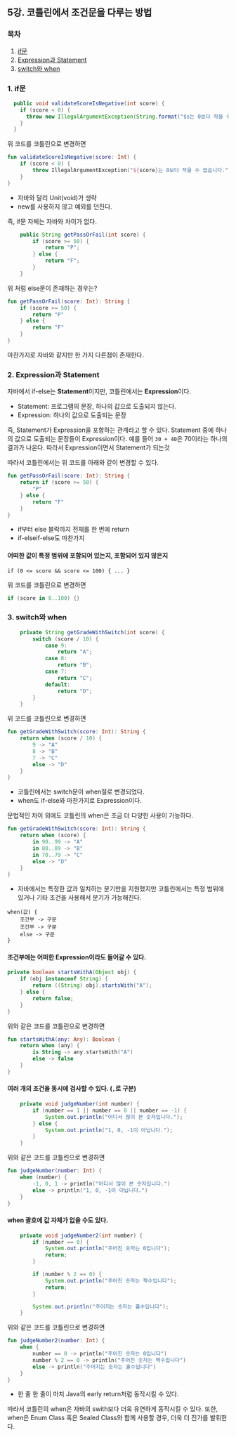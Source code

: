 ## 5강. 코틀린에서 조건문을 다루는 방법

### 목차

1. [if문](#1)
2. [Expression과 Statement](#2-비교-연산자와-동등성-동일성)
3. [switch와 when](#3-논리-연산자--코틀린에-있는-특이한-연산자)

### 1. if문

```java
  public void validateScoreIsNegative(int score) {
    if (score < 0) {
      throw new IllegalArgumentException(String.format("$s는 0보다 작을 수 없습니다.", score));
    }
  }
```

위 코드를 코틀린으로 변경하면

```kotlin
fun validateScoreIsNegative(score: Int) {
    if (score < 0) {
        throw IllegalArgumentException("${score}는 0보다 작을 수 없습니다.")
    }
}
```
- 자바와 달리 Unit(void)가 생략
- new를 사용하지 않고 예외를 던진다.

즉, if문 자체는 자바와 차이가 없다. 

```java
    public String getPassOrFail(int score) {
        if (score >= 50) {
            return "P";
        } else {
            return "F";
        }
    }
```

위 처럼 else문이 존재하는 경우는?

```kotlin
fun getPassOrFail(score: Int): String {
    if (score >= 50) {
        return "P"
    } else {
        return "F"
    }
}
```

마찬가지로 자바와 같지만 한 가지 다른점이 존재한다.

### 2. Expression과 Statement

자바에서 if-else는 **Statement**이지만, 코틀린에서는 **Expression**이다.
- Statement: 프로그램의 문장, 하나의 값으로 도출되지 않는다.
- Expression: 하나의 값으로 도출되는 문장

즉, Statement가 Expression을 포함하는 관계라고 할 수 있다. Statement 중에 하나의 값으로 도출되는 문장들이 Expression이다.
예를 들어 `30 + 40`은 70이라는 하나의 결과가 나온다. 따라서 Expression이면서 Statement가 되는것

따라서 코틀린에서는 위 코드를 아래와 같이 변경할 수 있다.

```kotlin
fun getPassOrFail(score: Int): String {
    return if (score >= 50) {
        "P"
    } else {
        return "F"
    }
}
```
- if부터 else 블락까지 전체를 한 번에 return
- if-elseif-else도 마찬가지

#### 어떠한 값이 특정 범위에 포함되어 있는지, 포함되어 있지 않은지

`if (0 <= score && score <= 100) { ... }`

위 코드를 코틀린으로 변경하면

```kotlin
if (score in 0..100) {}
```

### 3. switch와 when

```java
    private String getGradeWithSwitch(int score) {
        switch (score / 10) {
            case 9:
                return "A";
            case 8:
                return "B";
            case 7:
                return "C";
            default:
                return "D";
        }
    }
```

위 코드를 코틀린으로 변경하면

```kotlin
fun getGradeWithSwitch(score: Int): String {
    return when (score / 10) {
        9 -> "A"
        8 -> "B"
        7 -> "C"
        else -> "D"
    }
}
```
- 코틀린에서는 switch문이 when절로 변경되었다.
- when도 if-else와 마찬가지로 Expression이다.

문법적인 차이 외에도 코틀린의 when은 조금 더 다양한 사용이 가능하다.

```kotlin
fun getGradeWithSwitch(score: Int): String {
    return when (score) {
        in 90..99 -> "A"
        in 80..89 -> "B"
        in 70..79 -> "C"
        else -> "D"
    }
}
```
- 자바에서는 특정한 값과 일치하는 분기만을 지원했지만 코틀린에서는 특정 범위에 있거나 기타 조건을 사용해서 분기가 가능해진다.

```text
when(값) {
    조건부 -> 구문
    조건부 -> 구분
    else -> 구문
}
```

#### 조건부에는 어떠한 Expression이라도 들어갈 수 있다.

```java
private boolean startsWithA(Object obj) {
    if (obj instanceof String) {
        return ((String) obj).startsWith("A");
    } else {
        return false;
    }
}
```

위와 같은 코드를 코틀린으로 변경하면

```kotlin
fun startsWithA(any: Any): Boolean {
    return when (any) {
        is String -> any.startsWith("A")
        else -> false
    }
}
```

#### 여러 개의 조건을 동시에 검사할 수 있다. (`,`로 구분)

```java
    private void judgeNumber(int number) {
        if (number == 1 || number == 0 || number == -1) {
            System.out.println("어디서 많이 본 숫자입니다.");
        } else {
            System.out.println("1, 0, -1이 아닙니다.");
        }
    }
```

위와 같은 코드를 코틀린으로 변경하면

```kotlin
fun judgeNumber(number: Int) {
    when (number) {
        -1, 0, 1 -> println("어디서 많이 본 숫자입니다.")
        else -> println("1, 0, -1이 아닙니다.")
    }
}
```

#### when 괄호에 값 자체가 없을 수도 있다.

```java
    private void judgeNumber2(int number) {
        if (number == 0) {
            System.out.println("주어진 숫자는 0입니다");
            return;
        }

        if (number % 2 == 0) {
            System.out.println("주어진 숫자는 짝수입니다");
            return;
        }

        System.out.println("주어지는 숫자는 홀수입니다");
    }
```

위와 같은 코드를 코틀린으로 변경하면

```kotlin
fun judgeNumber2(number: Int) {
    when {
        number == 0 -> println("주어진 숫자는 0입니다")
        number % 2 == 0 -> println("주어진 숫자는 짝수입니다")
        else -> println("주어지는 숫자는 홀수입니다")
    }
}
```
- 한 줄 한 줄이 마치 Java의 early return처럼 동작시킬 수 있다.

따라서 코틀린의 when은 자바의 swith보다 더욱 유연하게 동작시킬 수 있다.
또한, when은 Enum Class 혹은 Sealed Class와 함께 사용할 경우, 더욱 더 진가를 발휘한다.

